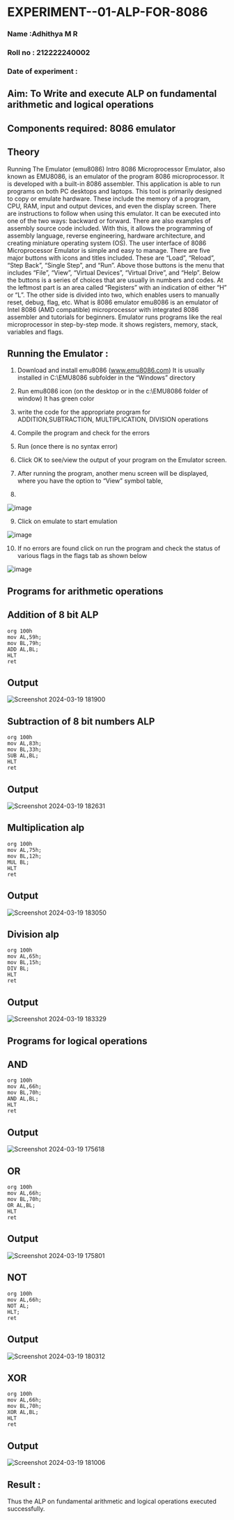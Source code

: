 # EXPERIMENT--01-ALP-FOR-8086
### Name :Adhithya M R
### Roll no : 212222240002
### Date of experiment :

## Aim: To Write and execute ALP on fundamental arithmetic and logical operations
## Components required: 8086  emulator 
## Theory 
Running The Emulator (emu8086) Intro 8086 Microprocessor Emulator, also known as EMU8086, is an emulator of the program 8086 microprocessor. It is developed with a built-in 8086 assembler. This application is able to run programs on both PC desktops and laptops. This tool is primarily designed to copy or emulate hardware. These include the memory of a program, CPU, RAM, input and output devices, and even the display screen. There are instructions to follow when using this emulator. It can be executed into one of the two ways: backward or forward. There are also examples of assembly source code included. With this, it allows the programming of assembly language, reverse engineering, hardware architecture, and creating miniature operating system (OS). The user interface of 8086 Microprocessor Emulator is simple and easy to manage. There are five major buttons with icons and titles included. These are “Load”, “Reload”, “Step Back”, “Single Step”, and “Run”. Above those buttons is the menu that includes “File”, “View”, “Virtual Devices”, “Virtual Drive”, and “Help”. Below the buttons is a series of choices that are usually in numbers and codes. At the leftmost part is an area called “Registers” with an indication of either “H” or “L”. The other side is divided into two, which enables users to manually reset, debug, flag, etc. What is 8086 emulator emu8086 is an emulator of Intel 8086 (AMD compatible) microprocessor with integrated 8086 assembler and tutorials for beginners. Emulator runs programs like the real microprocessor in step-by-step mode. it shows registers, memory, stack, variables and flags.

 ## Running the Emulator :
1.	Download and install emu8086 (www.emu8086.com) It is usually installed in C:\EMU8086 subfolder in the “Windows” directory
2.	 Run  emu8086 icon (on the desktop or in the c:\EMU8086 folder of window) It has green color 
 

3.	write the code for the appropriate program for ADDITION,SUBTRACTION, MULTIPLICATION,  DIVISION operations 

4.	 Compile the program and check for the errors 
5.	Run (once there is no syntax error) 

6.	Click OK to see/view the output of your program on the Emulator screen. 


7.	After running the program, another menu screen will be displayed, where you have the option to “View” symbol table,
8.	 


![image](https://user-images.githubusercontent.com/36288975/189273263-d65baae9-4b8f-4723-afb3-c0ffa4052b04.png)

9.	Click on emulate to start emulation 

![image](https://user-images.githubusercontent.com/36288975/189273273-9bb36ec1-e2e8-4892-8d35-37707332bfdc.png)

10.	If no errors are found click on run the program and check the status of various flags in the flags tab as shown below 

![image](https://user-images.githubusercontent.com/36288975/189273277-113a2a33-4a40-4ff8-95a5-ecd3a1f504fe.png)

## Programs for arithmetic  operations

## Addition  of 8 bit ALP 
```
org 100h
mov AL,59h;
mov BL,79h;
ADD AL,BL;
HLT
ret
```
## Output  
 ![Screenshot 2024-03-19 181900](https://github.com/Saravana-kumar369/EXPERIMENT--01-ALP-FOR-8086/assets/117925254/12cff806-9a6f-4c8e-b70d-f4072e554b8f)

## Subtraction   of 8 bit numbers  ALP 
 ```
org 100h
mov AL,83h;
mov BL,33h;
SUB AL,BL;
HLT
ret
```
## Output  
![Screenshot 2024-03-19 182631](https://github.com/Saravana-kumar369/EXPERIMENT--01-ALP-FOR-8086/assets/117925254/e6c81de2-1cfc-44a6-a28e-d419aef37f3b)

## Multiplication alp 
```
org 100h
mov AL,75h;
mov BL,12h;
MUL BL;
HLT
ret
```
 ## Output  
![Screenshot 2024-03-19 183050](https://github.com/Saravana-kumar369/EXPERIMENT--01-ALP-FOR-8086/assets/117925254/e4f86edb-6f72-4de5-bc18-76463f6f3be1)

## Division alp 
```
org 100h
mov AL,65h;
mov BL,15h;
DIV BL;
HLT
ret
```
## Output  
![Screenshot 2024-03-19 183329](https://github.com/Saravana-kumar369/EXPERIMENT--01-ALP-FOR-8086/assets/117925254/8e6afe1b-a76c-44fc-ba9c-40e33d633386)

## Programs for logical operations
## AND
```
org 100h
mov AL,66h;
mov BL,70h;
AND AL,BL;
HLT
ret
```
## Output  

![Screenshot 2024-03-19 175618](https://github.com/Saravana-kumar369/EXPERIMENT--01-ALP-FOR-8086/assets/117925254/2e28febb-74e4-4dd7-a27c-e595747c151d)

## OR
```
org 100h
mov AL,66h;
mov BL,70h;
OR AL,BL;
HLT
ret
``` 
## Output
![Screenshot 2024-03-19 175801](https://github.com/Saravana-kumar369/EXPERIMENT--01-ALP-FOR-8086/assets/117925254/b97bac58-42ed-4d66-b80e-0b8ae4b3b8b3)

## NOT
```
org 100h
mov AL,66h;
NOT AL;
HLT;
ret
```
## Output  
![Screenshot 2024-03-19 180312](https://github.com/Saravana-kumar369/EXPERIMENT--01-ALP-FOR-8086/assets/117925254/61616ca5-60fd-490d-98eb-5a39b1e35df3)

## XOR 
```
org 100h
mov AL,66h;
mov BL,70h;
XOR AL,BL;
HLT
ret
```
## Output  
![Screenshot 2024-03-19 181006](https://github.com/Saravana-kumar369/EXPERIMENT--01-ALP-FOR-8086/assets/117925254/5f39f2c3-0492-4842-9480-f4f07edfb90c)

## Result :
 Thus the  ALP on fundamental arithmetic and logical operations executed successfully.
